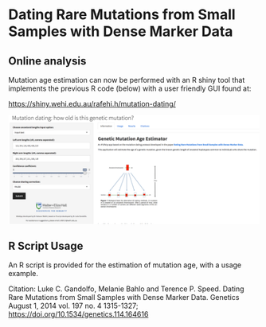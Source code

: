 # Dating Rare Mutations from Small Samples with Dense Marker Data

## Online analysis

Mutation age estimation can now be performed with an R shiny tool that implements the previous R code (below) with a user friendly GUI found at: 

https://shiny.wehi.edu.au/rafehi.h/mutation-dating/

![screenshot](https://github.com/bahlolab/DatingRareMutations/blob/master/images/20180207_webapp_screenshot.png?raw=true)

## R Script Usage

An R script is provided for the estimation of mutation age, with a usage example. 

Citation: Luke C. Gandolfo, Melanie Bahlo and Terence P. Speed. Dating Rare Mutations from Small Samples with Dense Marker Data. Genetics August 1, 2014 vol. 197 no. 4 1315-1327; https://doi.org/10.1534/genetics.114.164616 



